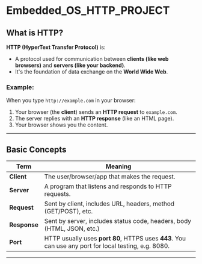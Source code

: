 # Embedded_OS_HTTP_PROJECT


## What is HTTP?

**HTTP (HyperText Transfer Protocol)** is:

* A protocol used for communication between **clients (like web browsers)** and **servers (like your backend)**.
* It's the foundation of data exchange on the **World Wide Web**.

### Example:

When you type `http://example.com` in your browser:

1. Your browser (the **client**) sends an **HTTP request** to `example.com`.
2. The server replies with an **HTTP response** (like an HTML page).
3. Your browser shows you the content.

---

## Basic Concepts

| Term         | Meaning                                                                                               |
| ------------ | ----------------------------------------------------------------------------------------------------- |
| **Client**   | The user/browser/app that makes the request.                                                          |
| **Server**   | A program that listens and responds to HTTP requests.                                                 |
| **Request**  | Sent by client, includes URL, headers, method (GET/POST), etc.                                        |
| **Response** | Sent by server, includes status code, headers, body (HTML, JSON, etc.)                                |
| **Port**     | HTTP usually uses **port 80**, HTTPS uses **443**. You can use any port for local testing, e.g. 8080. |

---

